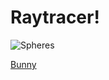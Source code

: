 # Raytracer!

![Spheres](https://user-images.githubusercontent.com/35961897/229355122-22c3db9c-3186-4ed8-8618-4a6f12404890.jpg)

[Bunny](https://user-images.githubusercontent.com/35961897/229355095-615aa730-fd89-4d6b-9ad7-c7ad3433f8d0.jpg)

